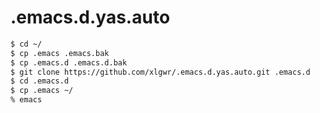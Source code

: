 .emacs.d.yas.auto
=================

```bash
$ cd ~/
$ cp .emacs .emacs.bak
$ cp .emacs.d .emacs.d.bak
$ git clone https://github.com/xlgwr/.emacs.d.yas.auto.git .emacs.d
$ cd .emacs.d
$ cp .emacs ~/
% emacs
```
